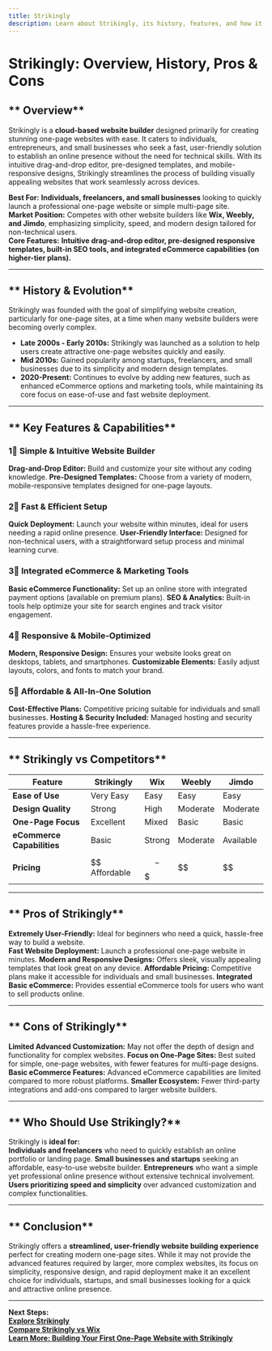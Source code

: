```yaml
---
title: Strikingly
description: Learn about Strikingly, its history, features, and how it compares to other website builders.
---
```


# **Strikingly: Overview, History, Pros & Cons**

## ** Overview**  
Strikingly is a **cloud-based website builder** designed primarily for creating stunning one-page websites with ease. It caters to individuals, entrepreneurs, and small businesses who seek a fast, user-friendly solution to establish an online presence without the need for technical skills. With its intuitive drag-and-drop editor, pre-designed templates, and mobile-responsive designs, Strikingly streamlines the process of building visually appealing websites that work seamlessly across devices.

 **Best For:** **Individuals, freelancers, and small businesses** looking to quickly launch a professional one-page website or simple multi-page site.  
 **Market Position:** Competes with other website builders like **Wix, Weebly, and Jimdo**, emphasizing simplicity, speed, and modern design tailored for non-technical users.  
 **Core Features:** **Intuitive drag-and-drop editor, pre-designed responsive templates, built-in SEO tools, and integrated eCommerce capabilities (on higher-tier plans).**

---

## ** History & Evolution**  
Strikingly was founded with the goal of simplifying website creation, particularly for one-page sites, at a time when many website builders were becoming overly complex.

- **Late 2000s - Early 2010s:** Strikingly was launched as a solution to help users create attractive one-page websites quickly and easily.
- **Mid 2010s:** Gained popularity among startups, freelancers, and small businesses due to its simplicity and modern design templates.
- **2020-Present:** Continues to evolve by adding new features, such as enhanced eCommerce options and marketing tools, while maintaining its core focus on ease-of-use and fast website deployment.

---

## ** Key Features & Capabilities**

### **1⃣ Simple & Intuitive Website Builder**
 **Drag-and-Drop Editor:** Build and customize your site without any coding knowledge.
 **Pre-Designed Templates:** Choose from a variety of modern, mobile-responsive templates designed for one-page layouts.

### **2⃣ Fast & Efficient Setup**
 **Quick Deployment:** Launch your website within minutes, ideal for users needing a rapid online presence.
 **User-Friendly Interface:** Designed for non-technical users, with a straightforward setup process and minimal learning curve.

### **3⃣ Integrated eCommerce & Marketing Tools**
 **Basic eCommerce Functionality:** Set up an online store with integrated payment options (available on premium plans).
 **SEO & Analytics:** Built-in tools help optimize your site for search engines and track visitor engagement.

### **4⃣ Responsive & Mobile-Optimized**
 **Modern, Responsive Design:** Ensures your website looks great on desktops, tablets, and smartphones.
 **Customizable Elements:** Easily adjust layouts, colors, and fonts to match your brand.

### **5⃣ Affordable & All-In-One Solution**
 **Cost-Effective Plans:** Competitive pricing suitable for individuals and small businesses.
 **Hosting & Security Included:** Managed hosting and security features provide a hassle-free experience.

---

## ** Strikingly vs Competitors**

| Feature                   | Strikingly      | Wix             | Weebly          | Jimdo           |
|---------------------------|-----------------|-----------------|-----------------|-----------------|
| **Ease of Use**           |  Very Easy    |  Easy         |  Easy         |  Easy         |
| **Design Quality**        |  Strong       |  High         |  Moderate     |  Moderate     |
| **One-Page Focus**        |  Excellent    |  Mixed        |  Basic        |  Basic        |
| **eCommerce Capabilities**|  Basic        |  Strong      |  Moderate     |  Available    |
| **Pricing**               | $$ Affordable   | $$-$$$         | $$              | $$              |

---

## ** Pros of Strikingly**  
 **Extremely User-Friendly:** Ideal for beginners who need a quick, hassle-free way to build a website.  
 **Fast Website Deployment:** Launch a professional one-page website in minutes.
 **Modern and Responsive Designs:** Offers sleek, visually appealing templates that look great on any device.
 **Affordable Pricing:** Competitive plans make it accessible for individuals and small businesses.
 **Integrated Basic eCommerce:** Provides essential eCommerce tools for users who want to sell products online.

---

## ** Cons of Strikingly**  
 **Limited Advanced Customization:** May not offer the depth of design and functionality for complex websites.
 **Focus on One-Page Sites:** Best suited for simple, one-page websites, with fewer features for multi-page designs.
 **Basic eCommerce Features:** Advanced eCommerce capabilities are limited compared to more robust platforms.
 **Smaller Ecosystem:** Fewer third-party integrations and add-ons compared to larger website builders.

---

## ** Who Should Use Strikingly?**  
Strikingly is **ideal for:**  
 **Individuals and freelancers** who need to quickly establish an online portfolio or landing page.
 **Small businesses and startups** seeking an affordable, easy-to-use website builder.
 **Entrepreneurs** who want a simple yet professional online presence without extensive technical involvement.
 **Users prioritizing speed and simplicity** over advanced customization and complex functionalities.

---

## ** Conclusion**  
Strikingly offers a **streamlined, user-friendly website building experience** perfect for creating modern one-page sites. While it may not provide the advanced features required by larger, more complex websites, its focus on simplicity, responsive design, and rapid deployment make it an excellent choice for individuals, startups, and small businesses looking for a quick and attractive online presence.

---

 **Next Steps:**  
 **[Explore Strikingly](https://www.strikingly.com/)**  
 **[Compare Strikingly vs Wix](#)**  
 **[Learn More: Building Your First One-Page Website with Strikingly](#)**
